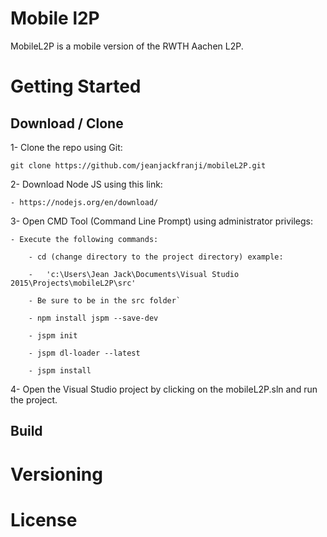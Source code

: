 # Mobile l2P

MobileL2P is a mobile version of the RWTH Aachen L2P.

# Getting Started

## Download / Clone

1- Clone the repo using Git:

`git clone https://github.com/jeanjackfranji/mobileL2P.git`

2- Download Node JS using this link: 

	- https://nodejs.org/en/download/
	
3- Open CMD Tool (Command Line Prompt) using administrator privilegs:

	- Execute the following commands:
	
		- cd (change directory to the project directory) example: 
	
		-	'c:\Users\Jean Jack\Documents\Visual Studio 2015\Projects\mobileL2P\src'

		- Be sure to be in the src folder`

		- npm install jspm --save-dev

		- jspm init

		- jspm dl-loader --latest

		- jspm install

4- Open the Visual Studio project by clicking on the mobileL2P.sln and run the project.
	

## Build

# Versioning


# License